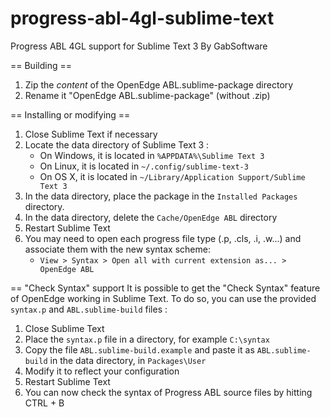 # progress-abl-4gl-sublime-text
Progress ABL 4GL support for Sublime Text 3
By GabSoftware

== Building ==
1. Zip the *content* of the OpenEdge ABL.sublime-package directory
2. Rename it "OpenEdge ABL.sublime-package" (without .zip)

== Installing or modifying ==
1. Close Sublime Text if necessary
2. Locate the data directory of Sublime Text 3 :
   * On Windows, it is located in `%APPDATA%\Sublime Text 3`
   * On Linux, it is located in `~/.config/sublime-text-3`
   * On OS X, it is located in `~/Library/Application Support/Sublime Text 3`
3. In the data directory, place the package in the `Installed Packages` directory.
4. In the data directory, delete the `Cache/OpenEdge ABL` directory
5. Restart Sublime Text
6. You may need to open each progress file type (.p, .cls, .i, .w...) and associate them with the new syntax scheme:
   * `View > Syntax > Open all with current extension as... > OpenEdge ABL`

== "Check Syntax" support
It is possible to get the "Check Syntax" feature of OpenEdge working in Sublime Text. To do so, you can use the provided `syntax.p` and `ABL.sublime-build` files :
1. Close Sublime Text
2. Place the `syntax.p` file in a directory, for example `C:\syntax`
3. Copy the file `ABL.sublime-build.example` and paste it as `ABL.sublime-build` in the data directory, in `Packages\User`
4. Modify it to reflect your configuration
5. Restart Sublime Text
6. You can now check the syntax of Progress ABL source files by hitting CTRL + B